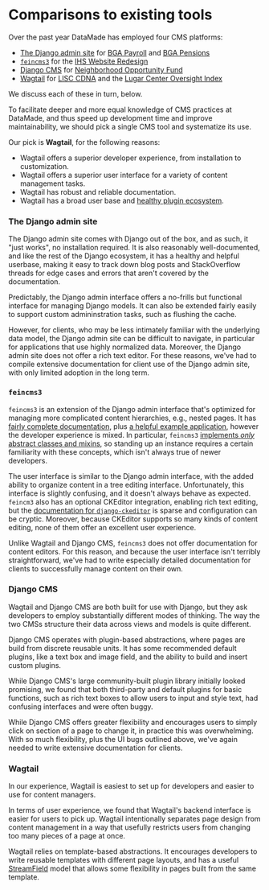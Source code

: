 # Comparisons to existing tools

Over the past year DataMade has employed four CMS platforms:

- [The Django admin site](https://docs.djangoproject.com/en/stable/ref/contrib/admin/) for [BGA Payroll](https://github.com/datamade/bga-payroll) and [BGA Pensions](https://github.com/datamade/bga-pensions)
- [`feincms3`](https://github.com/matthiask/feincms3) for the [IHS Website Redesign](https://github.com/datamade/ihs-website-v2)
- [Django CMS](https://www.django-cms.org/en/) for [Neighborhood Opportunity Fund](https://github.com/datamade/neighborhood-fund)
- [Wagtail](https://wagtail.io/) for [LISC CDNA](https://github.com/datamade/lisc-cnda) and the [Lugar Center Oversight Index](https://github.com/datamade/committee-oversight)

We discuss each of these in turn, below.

To facilitate deeper and more equal knowledge of CMS practices at DataMade, and
thus speed up development time and improve maintainability, we should pick a
single CMS tool and systematize its use.

Our pick is **Wagtail**, for the following reasons:

- Wagtail offers a superior developer experience, from installation to customization.
- Wagtail offers a superior user interface for a variety of content management tasks.
- Wagtail has robust and reliable documentation.
- Wagtail has a broad user base and [healthy plugin ecosystem](https://github.com/springload/awesome-wagtail).

### The Django admin site

The Django admin site comes with Django out of the box, and as such, it "just
works", no installation required. It is also reasonably well-documented, and
like the rest of the Django ecosystem, it has a healthy and helpful userbase,
making it easy to track down blog posts and StackOverflow threads for edge cases
and errors that aren't covered by the documentation.

Predictably, the Django admin interface offers a no-frills but functional interface
for managing Django models. It can also be extended fairly easily to support
custom admininstration tasks, such as flushing the cache.

However, for clients, who may be less intimately familiar with the underlying
data model, the Django admin site can be difficult to navigate, in particular
for applications that use highly normalized data. Moreover, the Django admin
site does not offer a rich text editor. For these reasons, we've had to compile
extensive documentation for client use of the Django admin site, with only
limited adoption in the long term.

### `feincms3`

`feincms3` is an extension of the Django admin interface that's optimized for
managing more complicated content hierarchies, e.g., nested pages. It has
[fairly complete documentation](https://feincms3.readthedocs.io/en/latest/index.html),
plus [a helpful example application](https://github.com/matthiask/feincms3-example),
however the developer experience is mixed. In particular, `feincms3` [implements
_only_ abstract classes and mixins](https://feincms3.readthedocs.io/en/latest/introduction.html),
so standing up an instance requires a certain familiarity with these concepts,
which isn't always true of newer developers.

The user interface is similar to the Django admin interface, with the added
ability to organize content in a tree editing interface. Unfortunately, this
interface is slightly confusing, and it doesn't always behave as expected.
`feincm3` also has an optional CKEditor integration, enabling rich text
editing, but the [documentation for `django-ckeditor`](https://github.com/django-ckeditor/django-ckeditor)
is sparse and configuration can be cryptic. Moreover, because CKEditor supports
so many kinds of content editing, none of them offer an excellent user
experience.

Unlike Wagtail and Django CMS, `feincms3` does not offer documentation for
content editors. For this reason, and because the user interface isn't terribly
straightforward, we've had to write especially detailed documentation for
clients to successfully manage content on their own.

### Django CMS

Wagtail and Django CMS are both built for use with Django, but they ask
developers to employ substantially different modes of thinking. The way the two
CMSs structure their data across views and models is quite different.

Django CMS operates with plugin-based abstractions, where pages are build from
discrete reusable units. It has some recommended default plugins, like a text
box and image field, and the ability to build and insert custom plugins.

While Django CMS's large community-built plugin library initially looked
promising, we found that both third-party and default plugins for basic
functions, such as rich text boxes to allow users to input and style text,
had confusing interfaces and were often buggy.

While Django CMS offers greater flexibility and encourages users to simply click
on section of a page to change it, in practice this was overwhelming. With so
much flexibility, plus the UI bugs outlined above, we've again needed to write
extensive documentation for clients.

### Wagtail

In our experience, Wagtail is easiest to set up for developers and easier to
use for content managers.

In terms of user experience, we found that Wagtail's backend interface is easier
for users to pick up. Wagtail intentionally separates page design from content
management in a way that usefully restricts users from changing too many pieces
of a page at once.

Wagtail relies on template-based abstractions. It encourages developers to write
reusable templates with different page layouts, and has a useful [StreamField](https://docs.wagtail.io/en/stable/topics/streamfield.html) model that allows some flexibility in pages built from the same template.
